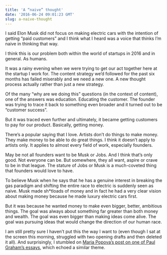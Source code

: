 ```yaml
---
title: 'A “naive” thought'
date: '2016-06-24 09:01:23 GMT'
slug: a-naive-thought
---
```

I said Elon Musk did not focus on making electric cars with the intention of getting “paid customers” and I think what I heard was a voice that thinks I’m naive in thinking that way.

I think this is our problem both within the world of startups in 2016 and in general. As humans.

It was a rainy evening when we were trying to get our act together here at the startup I work for. The content strategy we’d followed for the past six months has failed miserably and we need a new one. A new thought process actually rather than just a new strategy.

Of the many “why are we doing this” questions (in the context of content), one of the answers was education. Educating the customer. The founder was trying to trace it back to something even broader and it turned out to be “customer success”.

But it was traced even further and ultimately, it became getting customers to pay for our product. Basically, getting money.

There’s a popular saying that I love. Artists don’t do things to make money. They make money to be able to do great things. I think it doesn’t apply to artists only. It applies to almost every field of work, especially founders.

May be not all founders want to be Musk or Jobs. And I think that’s only good. Not everyone can be. But somewhere, they all want, aspire or crave to be in that league. The stature of Jobs or Musk is a much-coveted thing that founders would love to have.

To believe Musk when he says that he has a genuine interest in breaking the gas paradigm and shifting the entire race to electric is suddenly seen as naive. Musk made sh\*tloads of money and in fact he had a very clear vision about making money because he made luxury electric cars first.

But it was because he wanted money to make even bigger, better, ambitious things. The goal was always about something far greater than both money and wealth. The goal was even bigger than making ideas come alive. The goal was pursuing ideas that would change the direction of our human race.

I am still pretty sure I haven’t put this the way I want to (even though I sat at the screen this morning, struggled with two opening drafts and then deleted it all). And surprisingly, I stumbled on [Maria Popova’s post on one of Paul Graham’s essays](https://www.brainpickings.org/2014/07/02/how-to-make-wealth-paul-graham-hackers-painters/), which echoed a similar theme.